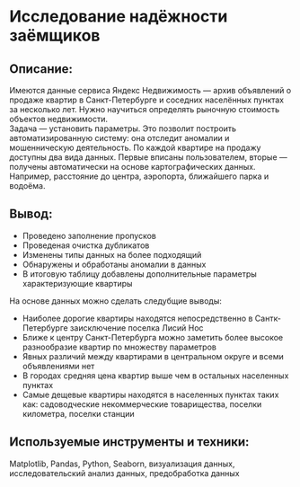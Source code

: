 # Исследование надёжности заёмщиков

## Описание:
Имеются данные сервиса Яндекс Недвижимость — архив объявлений о продаже квартир в Санкт-Петербурге и соседних населённых пунктах за несколько лет. Нужно научиться определять рыночную стоимость объектов недвижимости.  
Задача — установить параметры. Это позволит построить автоматизированную систему: она отследит аномалии и мошенническую деятельность.
По каждой квартире на продажу доступны два вида данных. Первые вписаны пользователем, вторые — получены автоматически на основе картографических данных. Например, расстояние до центра, аэропорта, ближайшего парка и водоёма.

## Вывод:
- Проведено заполнение пропусков
- Проведеная очистка дубликатов
- Изменены типы данных на более подходящий
- Обнаружены и обработаны аномалии в данных
- В итоговую таблицу добавлены дополнительные параметры характеризующие квартиры

На основе данных можно сделать следубщие выводы:
- Наиболее дорогие квартиры находятся непосредственно в Сантк-Петербурге заисключение поселка Лисий Нос
- Ближе к центру Санкт-Петербурга можно заметить более высокое разнообразие квартир по множеству параметров
- Явных различий между квартирами в центральном округе и всеми объявлениями нет
- В городах средняя цена квартир выше чем в остальных населенных пунктах
- Самые дещевые квартиры находятся в населенных пунктах таких как: садоводческие некоммерческие товарищества, поселки километра, поселки станции

## Используемые инструменты и техники:
Matplotlib, Pandas, Python, Seaborn, визуализация данных, исследовательский анализ данных, предобработка данных
